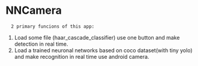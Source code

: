 # NNCamera

      2 primary funcions of this app:
1. Load some file (haar_cascade_classifier) use one button and make detection in real time.
2. Load a trained neuronal networks based on coco dataset(with tiny yolo) and make recognition in real time use android camera.
